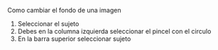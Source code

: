 
Como cambiar el fondo de una imagen

1. Seleccionar el sujeto
2. Debes en la columna izquierda seleccionar el pincel con el circulo
3. En la barra superior seleccionar sujeto